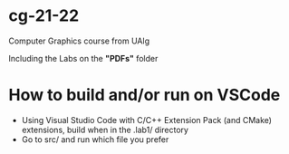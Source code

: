 # cg-21-22
Computer Graphics course from UAlg

Including the Labs on the **"PDFs"** folder

# How to build and/or run on VSCode

- Using Visual Studio Code with C/C++ Extension Pack (and CMake) extensions, build when in the .lab1/ directory
- Go to src/ and run which file you prefer